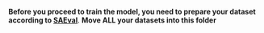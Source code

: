 **Before you proceed to train the model, you need to prepare your dataset according to [SAEval]()**.
**Move ALL your datasets into this folder**
